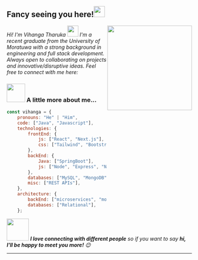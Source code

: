 <h2> Fancy seeing you here!<img src="https://raw.githubusercontent.com/aemmadi/aemmadi/master/wave.gif" width="30"></h2>
<img align='right' src="https://media.giphy.com/media/M9gbBd9nbDrOTu1Mqx/giphy.gif" width="230">

<p><em>Hi! I'm Vihanga Tharuka <img src="https://emojis.slackmojis.com/emojis/images/1531849430/4246/blob-sunglasses.gif?1531849430" width="30"/>  I'm a recent graduate from the University of Moratuwa with a strong background in engineering and full stack development. Always open to collaborating on projects and innovative/disruptive ideas. Feel free to connect with me here:</em></p>

### <img src="https://media.giphy.com/media/VgCDAzcKvsR6OM0uWg/giphy.gif" width="50"> A little more about me...  

```javascript
const vihanga = {
    pronouns: "He" | "Him",
    code: ["Java", "Javascript"],
    technologies: {
        frontEnd: {
            js: ["React", "Next.js"],
            css: ["Tailwind", "Bootstrap","Sass"],
        },
        backEnd: {
            Java: ["SpringBoot"],
	        js: ["Node", "Express", "NestJS"],
        },
        databases: ["MySQL", "MongoDB"],
        misc: ["REST APIs"],
    },
    architecture: {
        backEnd: ["microservices", "monolithic"],
        databases: ["Relational"],
    };
```

<img src="https://media.giphy.com/media/LnQjpWaON8nhr21vNW/giphy.gif" width="60"> <em><b>I love connecting with different people</b> so if you want to say <b>hi, I'll be happy to meet you more!</b> 😊</em>

---
